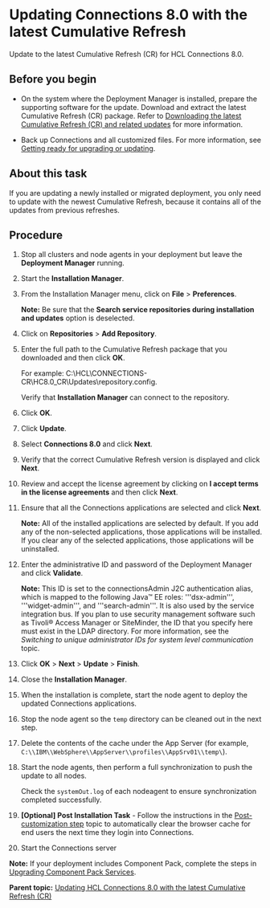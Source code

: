 # Updating Connections 8.0 with the latest Cumulative Refresh 

Update to the latest Cumulative Refresh (CR) for HCL Connections 8.0.

## Before you begin

- On the system where the Deployment Manager is installed, prepare the supporting software for the update. Download and extract the latest Cumulative Refresh (CR) package. Refer to [Downloading the latest Cumulative Refresh (CR) and related updates](t_downloading_cr.md) for more information.

- Back up Connections and all customized files. For more information, see [Getting ready for upgrading or updating](t_prepare_migrate_upgrade.md).

## About this task

If you are updating a newly installed or migrated deployment, you only need to update with the newest Cumulative Refresh, because it contains all of the updates from previous refreshes.

## Procedure

1.  Stop all clusters and node agents in your deployment but leave the **Deployment Manager** running.

2.  Start the **Installation Manager**.

3.  From the Installation Manager menu, click on **File** \> **Preferences**.

    **Note:** Be sure that the **Search service repositories during installation and updates** option is deselected.

4.  Click on **Repositories** \> **Add Repository**.

5.  Enter the full path to the Cumulative Refresh package that you downloaded and then click **OK**.

    For example: C:\\HCL\\CONNECTIONS-CR\\HC8.0\_CR\\Updates\\repository.config.

    Verify that **Installation Manager** can connect to the repository.

6.  Click **OK**.

7.  Click **Update**.

8.  Select **Connections 8.0** and click **Next**.

9. Verify that the correct Cumulative Refresh version is displayed and click **Next**.

10. Review and accept the license agreement by clicking on **I accept terms in the license agreements** and then click **Next**.

11. Ensure that all the Connections applications are selected and click **Next**.

    **Note:** All of the installed applications are selected by default. If you add any of the non-selected applications, those applications will be installed. If you clear any of the selected applications, those applications will be uninstalled.

12. Enter the administrative ID and password of the Deployment Manager and click **Validate**.

    **Note:** This ID is set to the connectionsAdmin J2C authentication alias, which is mapped to the following Java™ EE roles: '''dsx-admin''', '''widget-admin''', and '''search-admin'''. It is also used by the service integration bus. If you plan to use security management software such as Tivoli® Access Manager or SiteMinder, the ID that you specify here must exist in the LDAP directory. For more information, see the *Switching to unique administrator IDs for system level communication* topic.

13. Click **OK** \> **Next** \> **Update** \> **Finish**.

14. Close the **Installation Manager**.

15. When the installation is complete, start the node agent to deploy the updated Connections applications.

16. Stop the node agent so the `temp` directory can be cleaned out in the next step.

17. Delete the contents of the cache under the App Server \(for example, `C:\\IBM\\WebSphere\\AppServer\\profiles\\AppSrv01\\temp\`).

18. Start the node agents, then perform a full synchronization to push the update to all nodes.

    Check the `systemOut.log` of each nodeagent to ensure synchronization completed successfully.

19. **[Optional] Post Installation Task** -  Follow the instructions in the [Post-customization step](../customize/t_admin_common_customize_postreq.md) topic to automatically clear the browser cache for end users the next time they login into Connections.

20. Start the Connections server


**Note:** If your deployment includes Component Pack, complete the steps in [Upgrading Component Pack Services](../install/cp_install_upgrade_container.md).

**Parent topic:** [Updating HCL Connections 8.0 with the latest Cumulative Refresh (CR)](../migrate/c_installing_fix-packs.md)